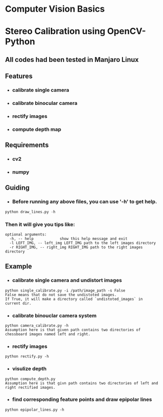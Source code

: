 Computer Vision Basics
========
# Stereo Calibration using OpenCV-Python
## All codes had been tested in Manjaro Linux

## Features
* ### calibrate single camera
* ### calibrate binocular camera
* ### rectify images
* ### compute depth map

## Requirements
* ### cv2
* ### numpy

## Guiding
* ### Before running any above files, you can use '-h' to get help.
```python
python draw_lines.py -h
```
### Then it will give you tips like:
```
optional arguments:
  -h, -- help            show this help message and exit
  -l LEFT_IMG, -- left_img LEFT_IMG path to the left images directory                        
  -r RIGHT_IMG, -- right_img RIGHT_IMG path to the right images directory
```


## Example
* ### calibrate single camera and undistort images
```
python single_calibrate.py -i /path/image_path -s False
False means that do not save the undistoted images.
If True, it will make a directory called `undistoted_images` in current dir.
```
* ### calibrate binouclar camera system
```
python camera_calibrate.py -h
Assumption here is that given path contains two directories of chessboard images named left and right.
```
* ### rectify images
```
python rectify.py -h
```
* ### visulize depth 
```
python compute_depth.py
Assumption here is that givn path contains two directories of left and right rectified images.
```
* ### find corresponding feature points and draw epipolar lines
```
python epipolar_lines.py -h
```





















